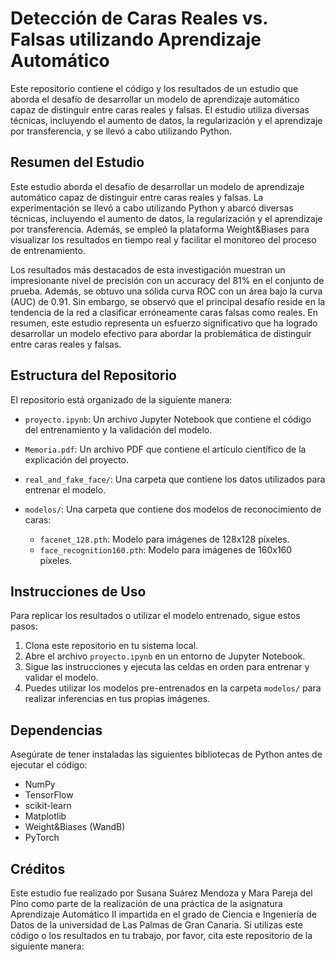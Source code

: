 # Detección de Caras Reales vs. Falsas utilizando Aprendizaje Automático

Este repositorio contiene el código y los resultados de un estudio que aborda el desafío de desarrollar un modelo de aprendizaje automático capaz de distinguir entre caras reales y falsas. El estudio utiliza diversas técnicas, incluyendo el aumento de datos, la regularización y el aprendizaje por transferencia, y se llevó a cabo utilizando Python.

## Resumen del Estudio

Este estudio aborda el desafío de desarrollar un modelo de aprendizaje automático capaz de distinguir entre caras reales y falsas. La experimentación se llevó a cabo utilizando Python y abarcó diversas técnicas, incluyendo el aumento de datos, la regularización y el aprendizaje por transferencia. Además, se empleó la plataforma Weight&Biases para visualizar los resultados en tiempo real y facilitar el monitoreo del proceso de entrenamiento.

Los resultados más destacados de esta investigación muestran un impresionante nivel de precisión con un accuracy del 81% en el conjunto de prueba. Además, se obtuvo una sólida curva ROC con un área bajo la curva (AUC) de 0.91. Sin embargo, se observó que el principal desafío reside en la tendencia de la red a clasificar erróneamente caras falsas como reales. En resumen, este estudio representa un esfuerzo significativo que ha logrado desarrollar un modelo efectivo para abordar la problemática de distinguir entre caras reales y falsas.

## Estructura del Repositorio

El repositorio está organizado de la siguiente manera:

- `proyecto.ipynb`: Un archivo Jupyter Notebook que contiene el código del entrenamiento y la validación del modelo.

- `Memoria.pdf`: Un archivo PDF que contiene el artículo científico de la explicación del proyecto.

- `real_and_fake_face/`: Una carpeta que contiene los datos utilizados para entrenar el modelo.

- `modelos/`: Una carpeta que contiene dos modelos de reconocimiento de caras:
    - `facenet_128.pth`: Modelo para imágenes de 128x128 píxeles.
    - `face_recognition160.pth`: Modelo para imágenes de 160x160 píxeles.

## Instrucciones de Uso

Para replicar los resultados o utilizar el modelo entrenado, sigue estos pasos:

1. Clona este repositorio en tu sistema local.
2. Abre el archivo `proyecto.ipynb` en un entorno de Jupyter Notebook.
3. Sigue las instrucciones y ejecuta las celdas en orden para entrenar y validar el modelo.
4. Puedes utilizar los modelos pre-entrenados en la carpeta `modelos/` para realizar inferencias en tus propias imágenes.

## Dependencias

Asegúrate de tener instaladas las siguientes bibliotecas de Python antes de ejecutar el código:

- NumPy
- TensorFlow
- scikit-learn
- Matplotlib
- Weight&Biases (WandB)
- PyTorch

## Créditos

Este estudio fue realizado por Susana Suárez Mendoza y Mara Pareja del Pino como parte de la realización de una práctica de la asignatura Aprendizaje Automático II impartida en el grado de Ciencia e Ingeniería de Datos de la universidad de Las Palmas de Gran Canaria. Si utilizas este código o los resultados en tu trabajo, por favor, cita este repositorio de la siguiente manera:

